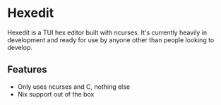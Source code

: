 # Hexedit
Hexedit is a TUI hex editor built with ncurses. It's currently heavily in development and ready for use by anyone other than people looking to develop.

## Features
- Only uses ncurses and C, nothing else
- Nix support out of the box
